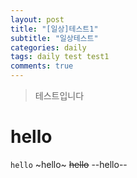 ```yaml
---
layout: post
title: "[일상]테스트1"
subtitle: "일상테스트"
categories: daily
tags: daily test test1
comments: true
---
```

>테스트입니다  

# hello
`hello`
~hello~
~~hello~~
--hello--
